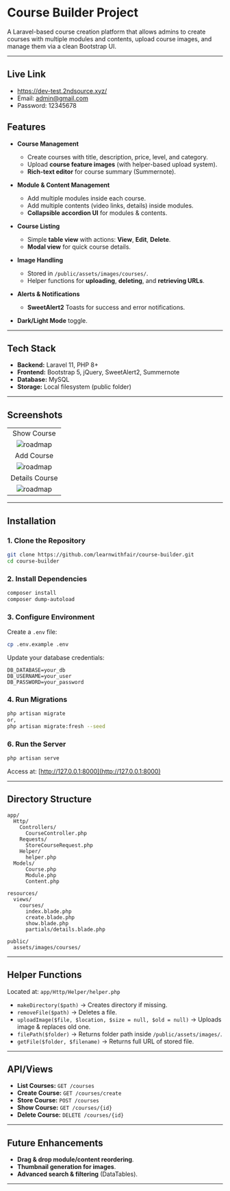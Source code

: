 # **Course Builder Project**

A Laravel-based course creation platform that allows admins to create courses with multiple modules and contents, upload course images, and manage them via a clean Bootstrap UI.

---

## Live Link

-   https://dev-test.2ndsource.xyz/
-   Email: admin@gmail.com
-   Password: 12345678

## **Features**

-   **Course Management**

    -   Create courses with title, description, price, level, and category.
    -   Upload **course feature images** (with helper-based upload system).
    -   **Rich-text editor** for course summary (Summernote).

-   **Module & Content Management**

    -   Add multiple modules inside each course.
    -   Add multiple contents (video links, details) inside modules.
    -   **Collapsible accordion UI** for modules & contents.

-   **Course Listing**

    -   Simple **table view** with actions: **View**, **Edit**, **Delete**.
    -   **Modal view** for quick course details.

-   **Image Handling**

    -   Stored in `/public/assets/images/courses/`.
    -   Helper functions for **uploading**, **deleting**, and **retrieving URLs**.

-   **Alerts & Notifications**

    -   **SweetAlert2** Toasts for success and error notifications.

-   **Dark/Light Mode** toggle.

---

## **Tech Stack**

-   **Backend:** Laravel 11, PHP 8+
-   **Frontend:** Bootstrap 5, jQuery, SweetAlert2, Summernote
-   **Database:** MySQL
-   **Storage:** Local filesystem (public folder)

---

## **Screenshots**

|                               |
| :---------------------------: |
|          Show Course          |
| ![roadmap](screenshort/1.png) |
|          Add Course           |
| ![roadmap](screenshort/2.png) |
|        Details Course         |
| ![roadmap](screenshort/3.png) |

---

## **Installation**

### **1. Clone the Repository**

```bash
git clone https://github.com/learnwithfair/course-builder.git
cd course-builder
```

### **2. Install Dependencies**

```bash
composer install
composer dump-autoload

```

### **3. Configure Environment**

Create a `.env` file:

```bash
cp .env.example .env
```

Update your database credentials:

```
DB_DATABASE=your_db
DB_USERNAME=your_user
DB_PASSWORD=your_password
```

### **4. Run Migrations**

```bash
php artisan migrate
or,
php artisan migrate:fresh --seed
```

### **6. Run the Server**

```bash
php artisan serve
```

Access at: [http://127.0.0.1:8000](http://127.0.0.1:8000)

---

## **Directory Structure**

```
app/
  Http/
    Controllers/
      CourseController.php
    Requests/
      StoreCourseRequest.php
    Helper/
      helper.php
  Models/
      Course.php
      Module.php
      Content.php

resources/
  views/
    courses/
      index.blade.php
      create.blade.php
      show.blade.php
      partials/details.blade.php

public/
  assets/images/courses/
```

---

## **Helper Functions**

Located at: `app/Http/Helper/helper.php`

-   `makeDirectory($path)` → Creates directory if missing.
-   `removeFile($path)` → Deletes a file.
-   `uploadImage($file, $location, $size = null, $old = null)` → Uploads image & replaces old one.
-   `filePath($folder)` → Returns folder path inside `/public/assets/images/`.
-   `getFile($folder, $filename)` → Returns full URL of stored file.

---

## **API/Views**

-   **List Courses:** `GET /courses`
-   **Create Course:** `GET /courses/create`
-   **Store Course:** `POST /courses`
-   **Show Course:** `GET /courses/{id}`
-   **Delete Course:** `DELETE /courses/{id}`

---

## **Future Enhancements**

-   **Drag & drop module/content reordering**.
-   **Thumbnail generation for images**.
-   **Advanced search & filtering** (DataTables).

---
